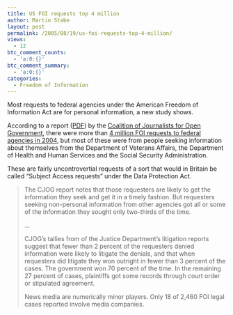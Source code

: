 ```yaml
---
title: US FOI requests top 4 million
author: Martin Stabe
layout: post
permalink: /2005/08/19/us-foi-requests-top-4-million/
views:
  - 12
btc_comment_counts:
  - 'a:0:{}'
btc_comment_summary:
  - 'a:0:{}'
categories:
  - Freedom of Information
---
```

Most requests to federal agencies under the American Freedom of Information Act are for personal information, a new study shows.

According to a report ([PDF][1]) by the [Coalition of Journalists for Open Government][2], there were more than [4 million FOI requests to federal agencies in 2004][3], but most of these were from people seeking information about themselves from the Department of Veterans Affairs, the Department of Health and Human Services and the Social Security Administration.

These are fairly uncontrovertial requests of a sort that would in Britain be called &ldquo;Subject Access requests&rdquo; under the Data Protection Act.

> The CJOG report notes that those requesters are likely to get the information they seek and get it in a timely fashion. But requesters seeking non-personal information from other agencies got all or some of the information they sought only two-thirds of the time.
> 
> &#8230;
> 
> CJOG&#8217;s tallies from of the Justice Department&#8217;s litigation reports suggest that fewer than 2 percent of the requesters denied information were likely to litigate the denials, and that when requesters did litigate they won outright in fewer than 3 percent of the cases. The government won 70 percent of the time. In the remaining 27 percent of cases, plaintiffs got some records through court order or stipulated agreement.
> 
> News media are numerically minor players. Only 18 of 2,460 FOI legal cases reported involve media companies.

 [1]: www.cjog.net/documents/Combined_reports.pdf
 [2]: http://www.cjog.net/
 [3]: http://www.rcfp.org/news/2005/0818-foi-foiact.html